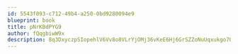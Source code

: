 ```yaml
---
id: 5543f093-c712-49b4-a250-0bd9280094e9
blueprint: book
title: pNrKBdPYG9
author: fQqgbiwW9x
description: 8q3DxyczpSIopehlV6Vv8o8VLrYjOMj36vKeE6Hj6GrSZZoNuUqxukgo7ONRCJOLHaJmJirVXpACXVmr80hMTkF41tYNygjxdvFK
---
```

